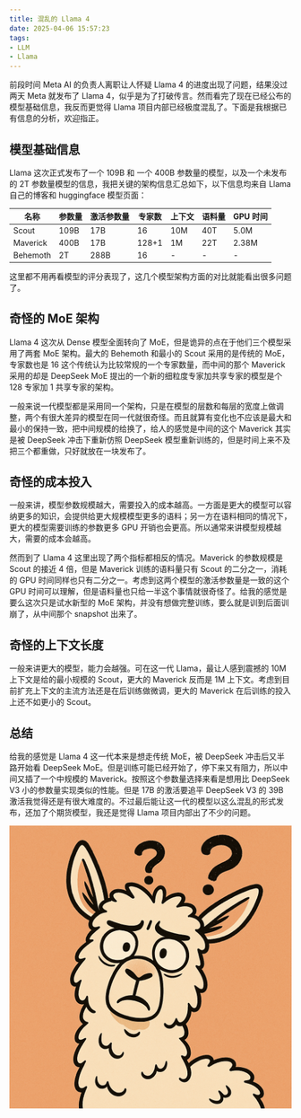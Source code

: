 ```yaml
---
title: 混乱的 Llama 4
date: 2025-04-06 15:57:23
tags: 
- LLM
- Llama
---
```


前段时间 Meta AI 的负责人离职让人怀疑 Llama 4 的进度出现了问题，结果没过两天 Meta 就发布了 Llama 4，似乎是为了打破传言。然而看完了现在已经公布的模型基础信息，我反而更觉得 Llama 项目内部已经极度混乱了。下面是我根据已有信息的分析，欢迎指正。

## 模型基础信息

Llama 这次正式发布了一个 109B 和 一个 400B 参数量的模型，以及一个未发布的 2T 参数量模型的信息，我把关键的架构信息汇总如下，以下信息均来自 Llama 自己的博客和 huggingface 模型页面：

| 名称     | 参数量 | 激活参数量 | 专家数 | 上下文 | 语料量 | GPU 时间 |
| -------- | ------ | ---------- | ------ | ------ | ------ | -------- |
| Scout    | 109B   | 17B        | 16     | 10M    | 40T    | 5.0M     |
| Maverick | 400B   | 17B        | 128+1  | 1M     | 22T    | 2.38M    |
| Behemoth | 2T     | 288B       | 16     | -      | -      | -        |

这里都不用再看模型的评分表现了，这几个模型架构方面的对比就能看出很多问题了。

## 奇怪的 MoE 架构

Llama 4 这次从 Dense 模型全面转向了 MoE，但是诡异的点在于他们三个模型采用了两套 MoE 架构。最大的 Behemoth 和最小的 Scout 采用的是传统的 MoE，专家数也是 16 这个传统认为比较常规的一个专家数量，而中间的那个 Maverick 采用的却是 DeepSeek MoE 提出的一个新的细粒度专家加共享专家的模型是个 128 专家加 1 共享专家的架构。

一般来说一代模型都是采用同一个架构，只是在模型的层数和每层的宽度上做调整，两个有很大差异的模型在同一代就很奇怪。而且就算有变化也不应该是最大和最小的保持一致，把中间规模的给换了，给人的感觉是中间的这个 Maverick 其实是被 DeepSeek 冲击下重新仿照 DeepSeek 模型重新训练的，但是时间上来不及把三个都重做，只好就放在一块发布了。

## 奇怪的成本投入

一般来讲，模型参数规模越大，需要投入的成本越高。一方面是更大的模型可以容纳更多的知识，会提供给更大规模模型更多的语料；另一方在语料相同的情况下，更大的模型需要训练的参数更多 GPU 开销也会更高。所以通常来讲模型规模越大，需要的成本会越高。

然而到了 Llama 4 这里出现了两个指标都相反的情况。Maverick 的参数规模是 Scout 的接近 4 倍，但是 Maverick 训练的语料量只有 Scout 的二分之一，消耗的 GPU 时间同样也只有二分之一。考虑到这两个模型的激活参数量是一致的这个 GPU 时间可以理解，但是语料量也只给一半这个事情就很奇怪了。给我的感觉是要么这次只是试水新型的 MoE 架构，并没有想做完整训练，要么就是训到后面训崩了，从中间那个 snapshot 出来了。

## 奇怪的上下文长度

一般来讲更大的模型，能力会越强。可在这一代 Llama，最让人感到震撼的 10M 上下文是给的最小规模的 Scout，更大的 Maverick 反而是 1M 上下文。考虑到目前扩充上下文的主流方法还是在后训练做微调，更大的 Maverick 在后训练的投入上还不如更小的 Scout。

## 总结

给我的感觉是 Llama 4 这一代本来是想走传统 MoE，被 DeepSeek 冲击后又半路开始看 DeepSeek MoE。但是训练可能已经开始了，停下来又有阻力，所以中间又插了一个中规模的 Maverick。按照这个参数量选择来看是想用比 DeepSeek V3 小的参数量实现类似的性能。但是 17B 的激活要追平 DeepSeek V3 的 39B 激活我觉得还是有很大难度的。不过最后能让这一代的模型以这么混乱的形式发布，还加了个期货模型，我还是觉得 Llama 项目内部出了不少的问题。

![](../images/llama4.png)